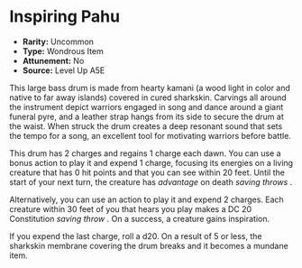 
# Inspiring Pahu

* **Rarity:** Uncommon
* **Type:** Wondrous Item
* **Attunement:** No
* **Source:** Level Up A5E


This large bass drum is made from hearty kamani (a wood light in color and native to far away islands) covered in cured sharkskin. Carvings all around the instrument depict warriors engaged in song and dance around a giant funeral pyre, and a leather strap hangs from its side to secure the drum at the waist. When struck the drum creates a deep resonant sound that sets the tempo for a song, an excellent tool for motivating warriors before battle.

This drum has 2 charges and regains 1 charge each dawn. You can use a bonus action to play it and expend 1 charge, focusing its energies on a living creature that has 0 hit points and that you can see within 20 feet. Until the start of your next turn, the creature has _advantage_  on death _saving throws_ .

Alternatively, you can use an action to play it and expend 2 charges. Each creature within 30 feet of you that hears you play makes a DC 20 Constitution _saving throw_ . On a success, a creature gains inspiration. 

If you expend the last charge, roll a d20\. On a result of 5 or less, the sharkskin membrane covering the drum breaks and it becomes a mundane item.
